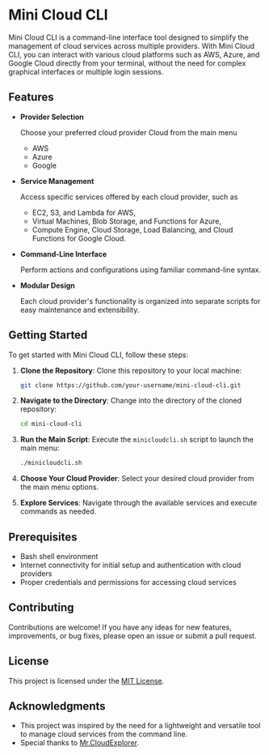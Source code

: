 # Mini Cloud CLI

Mini Cloud CLI is a command-line interface tool designed to simplify the management of cloud services across multiple providers. With Mini Cloud CLI, you can interact with various cloud platforms such as AWS, Azure, and Google Cloud directly from your terminal, without the need for complex graphical interfaces or multiple login sessions.

## Features

- **Provider Selection**
  
  Choose your preferred cloud provider Cloud from the main menu
    - AWS
    - Azure
    - Google 
- **Service Management**
  
  Access specific services offered by each cloud provider, such as
    - EC2, S3, and Lambda for AWS,
    - Virtual Machines, Blob Storage, and Functions for Azure,
    - Compute Engine, Cloud Storage, Load Balancing, and Cloud Functions for Google Cloud.
      
- **Command-Line Interface**
  
  Perform actions and configurations using familiar command-line syntax.
  
- **Modular Design**
  
  Each cloud provider's functionality is organized into separate scripts for easy maintenance and extensibility.

## Getting Started

To get started with Mini Cloud CLI, follow these steps:

1. **Clone the Repository**: Clone this repository to your local machine:

    ```bash
    git clone https://github.com/your-username/mini-cloud-cli.git
    ```

2. **Navigate to the Directory**: Change into the directory of the cloned repository:

    ```bash
    cd mini-cloud-cli
    ```

3. **Run the Main Script**: Execute the `minicloudcli.sh` script to launch the main menu:

    ```bash
    ./minicloudcli.sh
    ```

4. **Choose Your Cloud Provider**: Select your desired cloud provider from the main menu options.

5. **Explore Services**: Navigate through the available services and execute commands as needed.

## Prerequisites

- Bash shell environment
- Internet connectivity for initial setup and authentication with cloud providers
- Proper credentials and permissions for accessing cloud services

## Contributing

Contributions are welcome! If you have any ideas for new features, improvements, or bug fixes, please open an issue or submit a pull request.

## License

This project is licensed under the [MIT License](LICENSE).

## Acknowledgments

- This project was inspired by the need for a lightweight and versatile tool to manage cloud services from the command line.
- Special thanks to [Mr.CloudExplorer](https://github.com/mrcloudexplorer).
